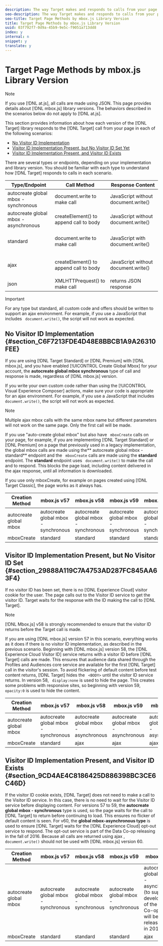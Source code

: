```yaml
---
description: The way Target makes and responds to calls from your page depends on the version of the Target library you are using, whether the Experience Cloud Visitor ID implementation is present, and whether the visitor ID exists.
seo-description: The way Target makes and responds to calls from your page depends on the version of the Target library you are using, whether the Experience Cloud Visitor ID implementation is present, and whether the visitor ID exists.
seo-title: Target Page Methods by mbox.js Library Version
title: Target Page Methods by mbox.js Library Version
uuid: 03f792f7-0d9a-45b9-9e5c-f9051a713dd8
index: y
internal: n
snippet: y
translate: y
---
```


# Target Page Methods by mbox.js Library Version


>[!NOTE]
>
>If you use [!DNL  at.js], all calls are made using JSON. This page provides details about [!DNL  mbox.js] library versions. The behaviors described in the scenarios below do not apply to [!DNL  at.js]. 



This section provides information about how each version of the [!DNL  Target] library responds to the [!DNL  Target] call from your page in each of the following scenarios: 


* [ No Visitor ID Implementation ](../../../c_seting_up_target/c_implementing_target/t_mbox_download/c_call-Responses-library-version.md#section_C6F7213FDE4D48E8BBCB1A9A26310FEE)
* [ Visitor ID Implementation Present, but No Visitor ID Set Yet ](../../../c_seting_up_target/c_implementing_target/t_mbox_download/c_call-Responses-library-version.md#section_29888A119C7A4753AD287FC845AA63F4)
* [ Visitor ID Implementation Present, and Visitor ID Exists ](../../../c_seting_up_target/c_implementing_target/t_mbox_download/c_call-Responses-library-version.md#section_9CD4AE4C8186425D886398BC3CE6C46D)


There are several types or endpoints, depending on your implementation and library version. You should be familiar with each type to understand how [!DNL  Target] responds to calls in each scenario. 



<table id="table_9B6FA7E1F7E5470889FDA9D7C6F66CA9"> 
 <thead> 
  <tr> 
   <th colname="col1" class="entry"> Type/Endpoint </th> 
   <th colname="col2" class="entry"> Call Method </th> 
   <th colname="col3" class="entry"> Response Content </th> 
  </tr> 
 </thead>
 <tbody> 
  <tr> 
   <td colname="col1"> autocreate global mbox - synchronous </td> 
   <td colname="col2"> document.write to make call </td> 
   <td colname="col3"> JavaScript without document.write() </td> 
  </tr> 
  <tr> 
   <td colname="col1"> autocreate global mbox - asynchronous </td> 
   <td colname="col2"> createElement() to append call to body </td> 
   <td colname="col3"> JavaScript without document.write() </td> 
  </tr> 
  <tr> 
   <td colname="col1"> standard </td> 
   <td colname="col2"> <p>document.write to make call </p> </td> 
   <td colname="col3"> JavaScript with document.write() </td> 
  </tr> 
  <tr> 
   <td colname="col1"> ajax </td> 
   <td colname="col2"> <p>createElement() to append call to body </p> </td> 
   <td colname="col3"> JavaScript without document.write() </td> 
  </tr> 
  <tr> 
   <td colname="col1"> json </td> 
   <td colname="col2"> XMLHTTPrequest() to make call </td> 
   <td colname="col3"> returns JSON response </td> 
  </tr> 
 </tbody> 
</table>


>[!IMPORTANT]
>
>For any type but standard, all custom code and offers should be written to support an ajax environment. For example, if you use a JavaScript that includes ` document.write()`, the script will not work as expected. 



## No Visitor ID Implementation {#section_C6F7213FDE4D48E8BBCB1A9A26310FEE}

If you are using [!DNL  Target Standard] or [!DNL  Premium] with [!DNL  mbox.js], and you have enabled [!UICONTROL  Create Global Mbox] for your account,  the **autocreate global mbox synchronous** type of call and response is made, regardless of [!DNL  mbox.js] version. 

If you write your own custom code rather than using the [!UICONTROL  Visual Experience Composer] actions, make sure your code is appropriate for an ajax environment. For example, if you use a JavaScript that includes ` document.write()`, the script will not work as expected. 


>[!NOTE]
>
>Multiple ajax mbox calls with the same mbox name but different parameters will not work on the same page. Only the first call will be made.



If you use "auto-create global mbox" but also have ` mboxCreate` calls on your page, for example, if you are implementing [!DNL  Target Standard] or [!DNL  Premium] on a page that previously used in a legacy implementation, the global mbox calls are made using the** autocreate global mbox - standard** endpoint and the ` mboxCreate` calls are made using the **standard** endpoint. The **standard** endpoint uses ` document.write()` to make the call and to respond. This blocks the page load, including content delivered in the ajax response, until all information is downloaded. 

If you use only mboxCreate, for example on pages created using [!DNL  Target Classic], the page works as it always has. 



|  Creation Method  | mbox.js v57  | mbox.js v58  | mbox.js v59  | mbox.js v60  |
|---|---|---|---|---|
|  autocreate global mbox  | autocreate global mbox - synchronous  | autocreate global mbox - synchronous  | autocreate global mbox - synchronous  | autocreate global mbox - synchronous  |
|  mboxCreate  | standard  | standard  | standard  | standard  |


## Visitor ID Implementation Present, but No Visitor ID Set {#section_29888A119C7A4753AD287FC845AA63F4}

If no visitor ID has been set, there is no [!DNL  Experience Cloud] visitor cookie for the user. The page calls out to the Visitor ID service to get the visitor ID. Target waits for the response with the ID making the call to [!DNL  Target]. 


>[!NOTE]
>
>[!DNL  Mbox.js] v58  is strongly recommended to ensure that the visitor ID returns before the Target call is made. 



If you are using [!DNL  mbox.js] version 57 in this scenario, everything works as it does if there is no visitor ID implementation, as described in the previous scenario. Beginning with [!DNL  mbox.js] version 58, the [!DNL  Experience Cloud Visitor ID] service returns with a visitor ID before [!DNL  Target] calls are made. This ensures that audience data shared through the Profiles and Audiences core service are available for the first [!DNL  Target] call in the visitor's session. To avoid flickering of default content before test content returns, [!DNL  Target] hides the ` <BODY>` until the visitor ID service returns. In version 58, ` display:none` is used to hide the page. This creates some problems with responsive sites, so beginning with version 59, ` opacity:0` is used to hide the content. 



|  Creation Method  | mbox.js v57  | mbox.js v58  | mbox.js v59  | mbox.js v60  |
|---|---|---|---|---|
|  autocreate global mbox  | autocreate global mbox - synchronous  | autocreate global mbox - asynchronous  | autocreate global mbox - asynchronous  | autocreate global mbox - asynchronous  |
|  mboxCreate  | standard  | ajax  | ajax  | ajax  |


## Visitor ID Implementation Present, and Visitor ID Exists {#section_9CD4AE4C8186425D886398BC3CE6C46D}

If the visitor ID cookie exists, [!DNL  Target] does not need to make a call to the Visitor ID service. In this case, there is no need to wait for the Visitor ID service before displaying content. For versions 57 to 59, the **autocreate global mbox - synchronous** type is used, so the page waits for the call to [!DNL  Target] to return before continuing to load. This ensures no flicker of default content is seen. For v60, the **global mbox-asynchronous type** is used to ensure [!DNL  Target] waits for the [!DNL  Experience Cloud] opt-out service to respond. The opt-out service is part of the Data Co-op releasing in the fall of 2016. Because all calls are returned using ajax , ` document.write()` should not be used with [!DNL  mbox.js] version 60. 



|  Creation Method  | mbox.js v57  | mbox.js v58  | mbox.js v59  | mbox.js v60  |
|---|---|---|---|---|
|  autocreate global mbox  | autocreate global mbox - synchronous  | autocreate global mbox - synchronous  | autocreate global mbox - synchronous  | autocreate global mbox - asynchronous (to support development of the Data Co-op, which will be released later in 2016)  |
|  mboxCreate  | standard  | standard  | standard  | ajax  |


